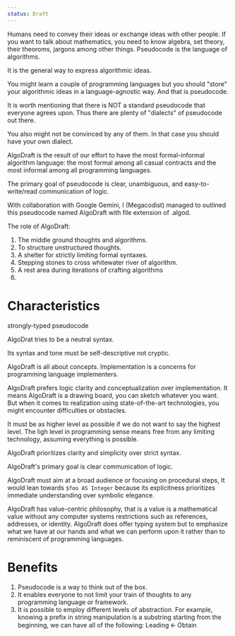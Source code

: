 ```yaml
---
status: Draft
---
```

Humans need to convey their ideas or exchange ideas with other people. If you want to talk about mathematics, you need to know algebra, set theory, their theoroms, jargons among other things. Pseudocode is the language of algorithms.

It is the general way to express algorithmic ideas.

You might learn a couple of programming languages but you should "store" your algorithmic ideas in a language-agnostic way. And that is pseudocode.

It is worth mentioning that there is NOT a standard pseudocode that everyone agrees upon. Thus there are plenty of "dialects" of pseudocode out there.

You also might not be convinced by any of them. In that case you should have your own dialect. 

AlgoDraft is the result of our effort to have the most formal-informal algorithm language: the most formal among all casual contracts and the most informal among all programming languages.

The primary goal of pseudocode is clear, unambiguous, and easy-to-write/read communication of logic.

With collaboration with Google Gemini, I (Megacodist) managed to outlined this pseudocode named AlgoDraft with file extension of .algod.

The role of AlgoDraft:
1. The middle ground thoughts and algorithms.
2. To structure unstructured thoughts.
3. A shelter for strictly limiting formal syntaxes.
4. Stepping stones to cross whitewater river of algorithm.
5. A rest area during iterations of crafting algorithms
6. 
# Characteristics

strongly-typed pseudocode

AlgoDrat tries to be a neutral syntax.

Its syntax and tone must be self-descriptive not cryptic.

AlgoDraft is all about concepts. Implementation is a concerns for programming language implementers.

AlgoDraft prefers logic clarity and conceptualization over implementation. It means AlgoDraft is a drawing board, you can sketch whatever you want. But when it comes to realization using state-of-the-art technologies, you might encounter difficulties or obstacles.

It must be as higher level as possible if we do not want to say the highest level. The ligh level in programming sense means free from any limiting technology, assuming everything is possible.

AlgoDraft prioritizes clarity and simplicity over strict syntax.

AlgoDraft's primary goal is clear communication of logic.

AlgoDraft must aim at a broad audience or focusing on procedural steps, It would lean towards `$foo AS Integer` because its explicitness prioritizes immediate understanding over symbolic elegance.

AlgoDraft has value-centric philosophy, that is a value is a mathematical value without any computer systems restrictions such as references, addresses, or identity. AlgoDraft does offer typing system but to emphasize what we have at our hands and what we can perform upon it rather than to reminiscent of programming languages.
# Benefits
1.	Pseudocode is a way to think out of the box.
2.	It enables everyone to not limit your train of thoughts to any programming language or framework.
3.	It is possible to employ different levels of abstraction. For example, knowing a prefix in string manipulation is a substring starting from the beginning, we can have all of the following:
Leading 🡨 Obtain